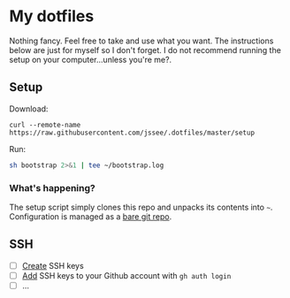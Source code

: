 # My dotfiles
Nothing fancy. Feel free to take and use what you want. The instructions below are just for myself so I don't forget. I do not recommend running the setup on your computer…unless you're me?.

## Setup
Download:
```
curl --remote-name https://raw.githubusercontent.com/jssee/.dotfiles/master/setup
```

Run:
```sh
sh bootstrap 2>&1 | tee ~/bootstrap.log
```

### What's happening?
The setup script simply clones this repo and unpacks its contents into `~`. Configuration is managed as a [bare git repo](https://marcel.is/managing-dotfiles-with-git-bare-repo/).

## SSH
- [ ] [Create](https://docs.github.com/en/authentication/connecting-to-github-with-ssh/generating-a-new-ssh-key-and-adding-it-to-the-ssh-agent) SSH keys
- [ ] [Add](https://docs.github.com/en/authentication/connecting-to-github-with-ssh/adding-a-new-ssh-key-to-your-github-account) SSH keys to your Github account with `gh auth login`
- [ ] ...
